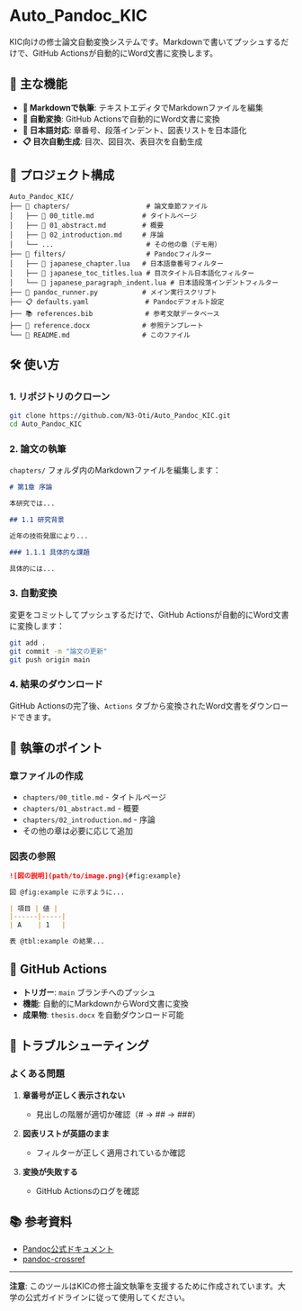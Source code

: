 # Auto_Pandoc_KIC

KIC向けの修士論文自動変換システムです。Markdownで書いてプッシュするだけで、GitHub Actionsが自動的にWord文書に変換します。

## 🚀 主な機能

- **📝 Markdownで執筆**: テキストエディタでMarkdownファイルを編集
- **🔄 自動変換**: GitHub Actionsで自動的にWord文書に変換
- **📄 日本語対応**: 章番号、段落インデント、図表リストを日本語化
- **📋 目次自動生成**: 目次、図目次、表目次を自動生成

## 📁 プロジェクト構成

```
Auto_Pandoc_KIC/
├── 📁 chapters/                   # 論文章節ファイル
│   ├── 📄 00_title.md            # タイトルページ
│   ├── 📄 01_abstract.md         # 概要
│   ├── 📄 02_introduction.md     # 序論
│   └── ...                       # その他の章（デモ用）
├── 📁 filters/                    # Pandocフィルター
│   ├── 📄 japanese_chapter.lua   # 日本語章番号フィルター
│   ├── 📄 japanese_toc_titles.lua # 目次タイトル日本語化フィルター
│   └── 📄 japanese_paragraph_indent.lua # 日本語段落インデントフィルター
├── 🐍 pandoc_runner.py           # メイン実行スクリプト
├── 📋 defaults.yaml              # Pandocデフォルト設定
├── 📚 references.bib             # 参考文献データベース
├── 📄 reference.docx             # 参照テンプレート
└── 📄 README.md                  # このファイル
```

## 🛠️ 使い方

### 1. リポジトリのクローン
```bash
git clone https://github.com/N3-Oti/Auto_Pandoc_KIC.git
cd Auto_Pandoc_KIC
```

### 2. 論文の執筆
`chapters/` フォルダ内のMarkdownファイルを編集します：

```markdown
# 第1章 序論

本研究では...

## 1.1 研究背景

近年の技術発展により...

### 1.1.1 具体的な課題

具体的には...
```

### 3. 自動変換
変更をコミットしてプッシュするだけで、GitHub Actionsが自動的にWord文書に変換します：

```bash
git add .
git commit -m "論文の更新"
git push origin main
```

### 4. 結果のダウンロード
GitHub Actionsの完了後、`Actions` タブから変換されたWord文書をダウンロードできます。

## 📝 執筆のポイント

### 章ファイルの作成
- `chapters/00_title.md` - タイトルページ
- `chapters/01_abstract.md` - 概要
- `chapters/02_introduction.md` - 序論
- その他の章は必要に応じて追加

### 図表の参照
```markdown
![図の説明](path/to/image.png){#fig:example}

図 @fig:example に示すように...

| 項目 | 値 |
|------|-----|
| A    | 1   |

表 @tbl:example の結果...
```

## 🤖 GitHub Actions

- **トリガー**: `main` ブランチへのプッシュ
- **機能**: 自動的にMarkdownからWord文書に変換
- **成果物**: `thesis.docx` を自動ダウンロード可能

## 🐛 トラブルシューティング

### よくある問題

1. **章番号が正しく表示されない**
   - 見出しの階層が適切か確認（# → ## → ###）

2. **図表リストが英語のまま**
   - フィルターが正しく適用されているか確認

3. **変換が失敗する**
   - GitHub Actionsのログを確認

## 📚 参考資料

- [Pandoc公式ドキュメント](https://pandoc.org/MANUAL.html)
- [pandoc-crossref](https://lierdakil.github.io/pandoc-crossref/)

---

**注意**: このツールはKICの修士論文執筆を支援するために作成されています。大学の公式ガイドラインに従って使用してください。